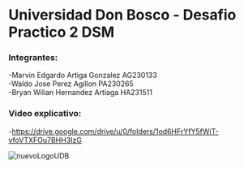 # Universidad Don Bosco - Desafio Practico 2 DSM


 ### Integrantes:

 -Marvin Edgardo Artiga Gonzalez AG230133 <br />
 -Waldo Jose Perez Agillon PA230265<br />
 -Bryan Wilian Hernandez Artiaga HA231511
 
 ### Video explicativo:
 -https://drive.google.com/drive/u/0/folders/1od6HFrYfY5fWiT-vfoVTXFOu7BHH3IzG


![nuevoLogoUDB](https://github.com/user-attachments/assets/5e9d7527-1fe7-4fc8-b784-ff3d28306059)
